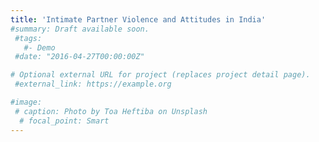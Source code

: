 ```yaml
---
title: 'Intimate Partner Violence and Attitudes in India'
#summary: Draft available soon. 
 #tags:
   #- Demo
 #date: "2016-04-27T00:00:00Z"

# Optional external URL for project (replaces project detail page).
 #external_link: https://example.org

#image:
 # caption: Photo by Toa Heftiba on Unsplash
  # focal_point: Smart
---
```

